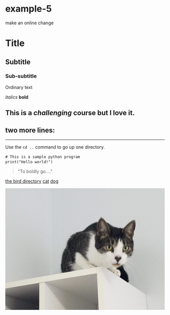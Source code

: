 # example-5

make an online change

# Title

## Subtitle

### Sub-subtitle

Ordinary text

_italics_
**bold**

## This is a _challenging_ course but I **love** it.

## two more lines:

---

Use the `cd ..` command to go up one directory.

```
# This is a sample python program
print("Hello world!")
```

> "To boldly go...."

[the bird directory](bird)
[cat](cat)
[dog](dog)

![Paxil](paxil.png)

